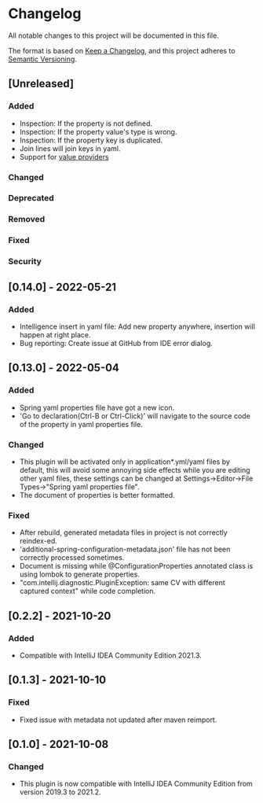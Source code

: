# Changelog

All notable changes to this project will be documented in this file.

The format is based on [Keep a Changelog](https://keepachangelog.com), and this project adheres
to [Semantic Versioning](https://semver.org).

## [Unreleased]

### Added

- Inspection: If the property is not defined.
- Inspection: If the property value's type is wrong.
- Inspection: If the property key is duplicated.
- Join lines will join keys in yaml.
- Support
  for [value providers](https://docs.spring.io/spring-boot/docs/current/reference/html/configuration-metadata.html#configuration-metadata.manual-hints.value-providers)

### Changed

### Deprecated

### Removed

### Fixed

### Security

## [0.14.0] - 2022-05-21

### Added

- Intelligence insert in yaml file: Add new property anywhere, insertion will happen at right place.
- Bug reporting: Create issue at GitHub from IDE error dialog.

## [0.13.0] - 2022-05-04

### Added

- Spring yaml properties file have got a new icon.
- 'Go to declaration(Ctrl-B or Ctrl-Click)' will navigate to the source code of the property in yaml properties file.

### Changed

- This plugin will be activated only in application*.yml/yaml files by default, this will avoid some annoying side
  effects while you are editing other yaml files, these settings can be changed at Settings->Editor->File Types->"Spring
  yaml properties file".
- The document of properties is better formatted.

### Fixed

- After rebuild, generated metadata files in project is not correctly reindex-ed.
- 'additional-spring-configuration-metadata.json' file has not been correctly processed sometimes.
- Document is missing while @ConfigurationProperties annotated class is using lombok to generate properties.
- "com.intellij.diagnostic.PluginException: same CV with different captured context" while code completion.

## [0.2.2] - 2021-10-20

### Added

- Compatible with IntelliJ IDEA Community Edition 2021.3.

## [0.1.3] - 2021-10-10

### Fixed

- Fixed issue with metadata not updated after maven reimport.

## [0.1.0] - 2021-10-08

### Changed

- This plugin is now compatible with IntelliJ IDEA Community Edition from version 2019.3 to 2021.2.